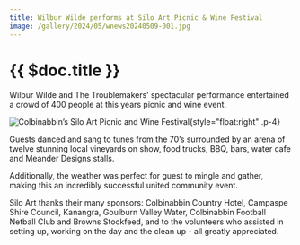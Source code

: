 ```yaml
---
title: Wilbur Wilde performs at Silo Art Picnic & Wine Festival
image: /gallery/2024/05/wnews20240509-001.jpg
---
```

# {{ $doc.title }}

Wilbur Wilde and
The Troublemakers’
spectacular performance
entertained a crowd of
400 people at this years
picnic and wine event.

![Colbinabbin’s Silo Art Picnic and Wine Festival](https://media.wnews.org.au/gallery/2024/05/wnews20240509-001.jpg){style="float:right" .p-4}

Guests danced and
sang to tunes from the 70’s
surrounded by an arena
of twelve stunning local
vineyards on show, food
trucks, BBQ, bars, water
cafe and Meander Designs
stalls.

Additionally, the
weather was perfect
for guest to mingle and
gather, making this an
incredibly successful
united community event.

Silo Art thanks their
many sponsors: Colbinabbin
Country Hotel, Campaspe
Shire Council, Kanangra,
Goulburn Valley Water,
Colbinabbin Football Netball
Club and Browns Stockfeed,
and to the volunteers who
assisted in setting up, working
on the day and the clean up -
all greatly appreciated.